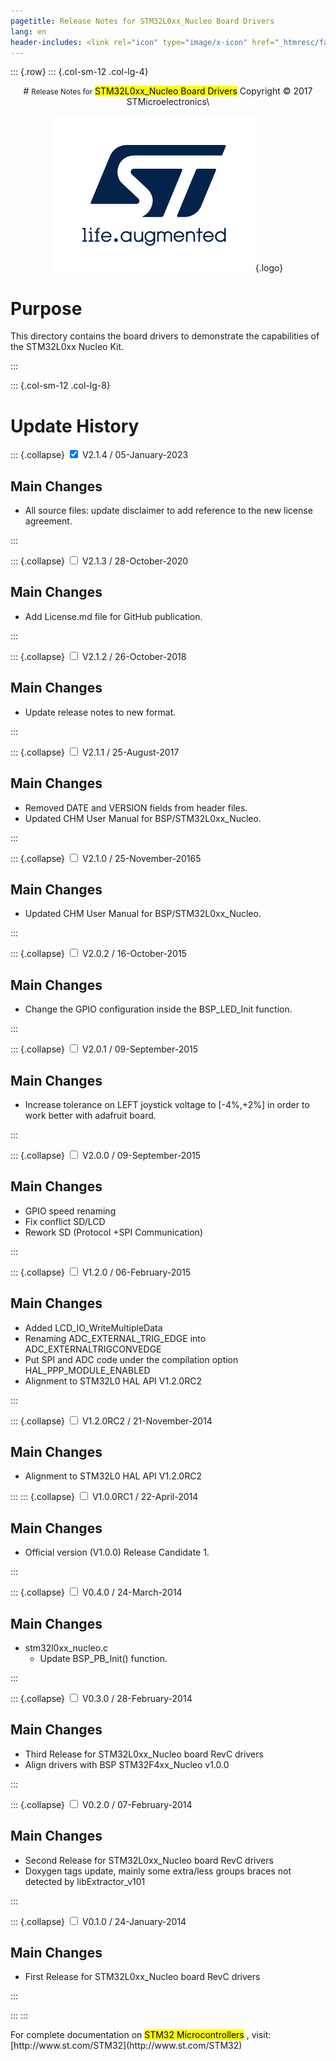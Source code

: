 ```yaml
---
pagetitle: Release Notes for STM32L0xx_Nucleo Board Drivers
lang: en
header-includes: <link rel="icon" type="image/x-icon" href="_htmresc/favicon.png" />
---
```


::: {.row}
::: {.col-sm-12 .col-lg-4}

<center>
# <small>Release Notes for</small> <mark>STM32L0xx_Nucleo Board Drivers</mark>
Copyright &copy; 2017 STMicroelectronics\
    
[![ST logo](_htmresc/st_logo_2020.png)](https://www.st.com){.logo}
</center>

# Purpose

This directory contains the board drivers to demonstrate the capabilities of the STM32L0xx Nucleo Kit.

:::

::: {.col-sm-12 .col-lg-8}
# Update History

::: {.collapse}
<input type="checkbox" id="collapse-section15" checked aria-hidden="true">
<label for="collapse-section15" aria-hidden="true">V2.1.4 / 05-January-2023</label>
<div>

## Main Changes

-  All source files: update disclaimer to add reference to the new license agreement.

</div>
:::


::: {.collapse}
<input type="checkbox" id="collapse-section14" aria-hidden="true">
<label for="collapse-section14" aria-hidden="true">V2.1.3 / 28-October-2020</label>
<div>

## Main Changes

- Add License.md file for GitHub publication.

</div>
:::


::: {.collapse}
<input type="checkbox" id="collapse-section13" aria-hidden="true">
<label for="collapse-section13" aria-hidden="true">V2.1.2 / 26-October-2018</label>
<div>

## Main Changes

- Update release notes to new format.

</div>
:::

::: {.collapse}
<input type="checkbox" id="collapse-section12" aria-hidden="true">
<label for="collapse-section12" aria-hidden="true">V2.1.1 / 25-August-2017</label>
<div>

## Main Changes

- Removed DATE and VERSION fields from header files.
- Updated CHM User Manual for BSP/STM32L0xx_Nucleo.

</div>
:::

::: {.collapse}
<input type="checkbox" id="collapse-section11" aria-hidden="true">
<label for="collapse-section11" aria-hidden="true">V2.1.0 / 25-November-20165</label>
<div>

## Main Changes

- Updated CHM User Manual for BSP/STM32L0xx_Nucleo.

</div>
:::

::: {.collapse}
<input type="checkbox" id="collapse-section10" aria-hidden="true">
<label for="collapse-section10" aria-hidden="true">V2.0.2 / 16-October-2015</label>
<div>

## Main Changes

- Change the GPIO configuration inside the  BSP_LED_Init function.

</div>
:::

::: {.collapse}
<input type="checkbox" id="collapse-section9" aria-hidden="true">
<label for="collapse-section9" aria-hidden="true">V2.0.1 / 09-September-2015</label>
<div>

## Main Changes

- Increase tolerance on LEFT joystick voltage to [-4%,+2%] in order to work better with adafruit board.

</div>
:::

::: {.collapse}
<input type="checkbox" id="collapse-section8" aria-hidden="true">
<label for="collapse-section8" aria-hidden="true">V2.0.0 / 09-September-2015</label>
<div>

## Main Changes

- GPIO speed renaming
- Fix conflict SD/LCD
- Rework SD (Protocol +SPI Communication)

</div>
:::


::: {.collapse}
<input type="checkbox" id="collapse-section7" aria-hidden="true">
<label for="collapse-section7" aria-hidden="true">V1.2.0 / 06-February-2015</label>
<div>

## Main Changes

- Added LCD_IO_WriteMultipleData
- Renaming ADC_EXTERNAL_TRIG_EDGE into ADC_EXTERNALTRIGCONVEDGE
- Put SPI and ADC code under the compilation option HAL_PPP_MODULE_ENABLED
- Alignment to STM32L0 HAL API V1.2.0RC2

</div>
:::

::: {.collapse}
<input type="checkbox" id="collapse-section6" aria-hidden="true">
<label for="collapse-section6" aria-hidden="true">V1.2.0RC2 / 21-November-2014</label>
<div>

## Main Changes

- Alignment to STM32L0 HAL API V1.2.0RC2

</div>
:::
::: {.collapse}
<input type="checkbox" id="collapse-section5" aria-hidden="true">
<label for="collapse-section5" aria-hidden="true">V1.0.0RC1 / 22-April-2014</label>
<div>

## Main Changes

- Official version (V1.0.0) Release Candidate 1.

</div>
:::

::: {.collapse}
<input type="checkbox" id="collapse-section4" aria-hidden="true">
<label for="collapse-section4" aria-hidden="true">V0.4.0 / 24-March-2014</label>
<div>

## Main Changes

- stm32l0xx_nucleo.c
  - Update BSP_PB_Init() function.

</div>
:::

::: {.collapse}
<input type="checkbox" id="collapse-section3" aria-hidden="true">
<label for="collapse-section3" aria-hidden="true">V0.3.0 / 28-February-2014</label>
<div>

## Main Changes

- Third Release for STM32L0xx_Nucleo board RevC drivers
- Align drivers with BSP STM32F4xx_Nucleo  v1.0.0


</div>
:::

::: {.collapse}
<input type="checkbox" id="collapse-section2" aria-hidden="true">
<label for="collapse-section2" aria-hidden="true">V0.2.0 / 07-February-2014</label>
<div>

## Main Changes

- Second Release for STM32L0xx_Nucleo board RevC drivers
- Doxygen tags update,  mainly  some extra/less groups braces not detected by libExtractor_v101

</div>
:::

::: {.collapse}
<input type="checkbox" id="collapse-section1" aria-hidden="true">
<label for="collapse-section1" aria-hidden="true">V0.1.0 / 24-January-2014</label>
<div>

## Main Changes

- First Release for STM32L0xx_Nucleo board RevC drivers

</div>
:::

:::
:::

<footer class="sticky">
For complete documentation on <mark>STM32 Microcontrollers</mark> ,
visit: [http://www.st.com/STM32](http://www.st.com/STM32)
</footer>
